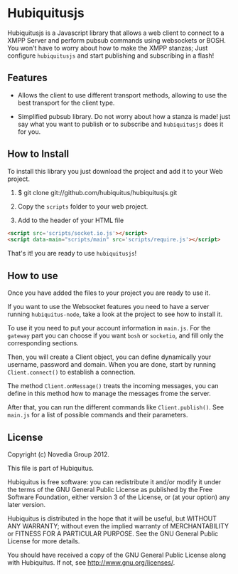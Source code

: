 # Hubiquitusjs

Hubiquitusjs is a Javascript library that allows a web client to connect to a
XMPP Server and perform pubsub commands using websockets or BOSH. You won't have
to worry about  how to make the XMPP stanzas; Just configure `hubiquitusjs` and
start publishing and subscribing in a flash!

## Features

* Allows the client to use different transport methods, allowing to use
the best transport for the client type.

* Simplified pubsub library. Do not worry about how a stanza is made! just
say what you want to publish or to subscribe and `hubiquitusjs` does it for you.

## How to Install

To install this library you just download the project and add it to your
Web project.

1.  $ git clone git://github.com/hubiquitus/hubiquitusjs.git
	
2.	Copy the `scripts` folder to your web project.

3.	Add to the header of your HTML file

```html
<script src='scripts/socket.io.js'></script>
<script data-main="scripts/main" src='scripts/require.js'></script>
```

That's it! you are ready to use `hubiquitusjs`!

## How to use

Once you have added the files to your project you are ready to use it.

If you want to use the Websocket features you need to have a server running
`hubiquitus-node`, take a look at the project to see how to install it.

To use it you need to put your account information in `main.js`. For the
`gateway` part you can choose if you want `bosh` or `socketio`, and fill
only the corresponding sections. 

Then, you will create a Client object, you can define dynamically your 
username, password and domain. When you are done, start by running 
`Client.connect()` to establish a connection.

The method `Client.onMessage()` treats the incoming messages, you can define
in this method how to manage the messages frome the server.

After that, you can run the different commands like `Client.publish()`.
See `main.js` for a list of possible commands and their parameters.

## License 

Copyright (c) Novedia Group 2012.

This file is part of Hubiquitus.

Hubiquitus is free software: you can redistribute it and/or modify
it under the terms of the GNU General Public License as published by
the Free Software Foundation, either version 3 of the License, or
(at your option) any later version.

Hubiquitus is distributed in the hope that it will be useful,
but WITHOUT ANY WARRANTY; without even the implied warranty of
MERCHANTABILITY or FITNESS FOR A PARTICULAR PURPOSE.  See the
GNU General Public License for more details.

You should have received a copy of the GNU General Public License
along with Hubiquitus.  If not, see <http://www.gnu.org/licenses/>.
